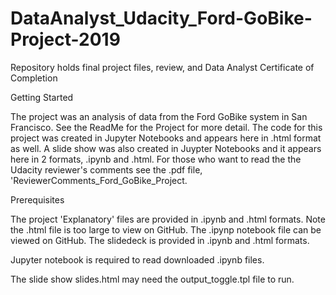 # DataAnalyst_Udacity_Ford-GoBike-Project-2019
Repository holds final project files, review, and Data Analyst Certificate of Completion

Getting Started
<p>The project was an analysis of data from the Ford GoBike system in San Francisco. See the ReadMe for the Project for more detail. The code for this project was created in Jupyter Notebooks and appears here in .html format as well. A slide show was also created in Juypter Notebooks and it appears here in 2 formats, .ipynb and .html. 
For those who want to read the the Udacity reviewer's comments see the .pdf file, 'ReviewerComments_Ford_GoBike_Project.
</p>

Prerequisites
<p>The project 'Explanatory' files are provided in .ipynb and .html formats. Note the .html file is too large to view on GitHub. The .ipynp notebook file can be viewed on GitHub.
The slidedeck is provided in .ipynb and .html formats.
</p>
<p>Jupyter notebook is required to read downloaded .ipynb files. </p> 
<p>
The slide show slides.html may need the output_toggle.tpl file to run.
</p>
